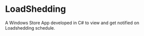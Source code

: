# LoadShedding

A Windows Store App developed in C# to view and get notified on Loadshedding schedule.
